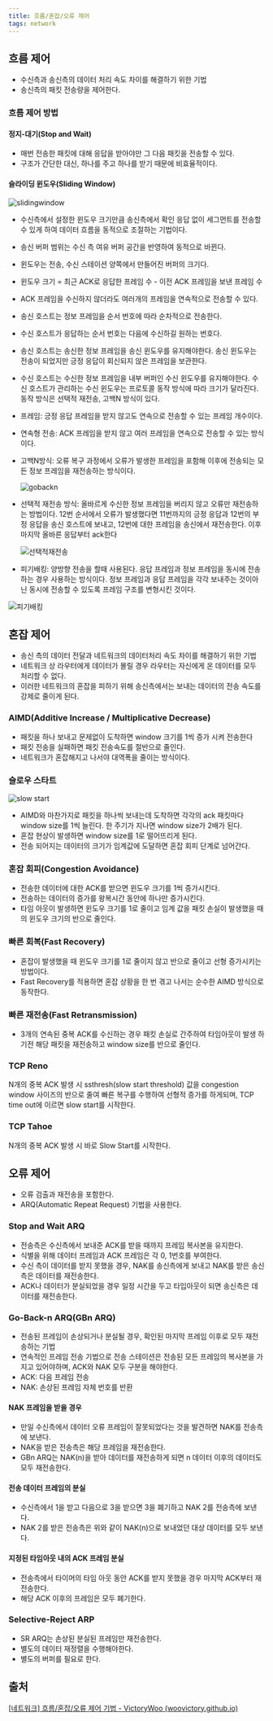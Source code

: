 ```yaml
---
title: 흐름/혼잡/오류 제어
tags: network
---
```


## 흐름 제어

- 수신측과 송신측의 데이터 처리 속도 차이를 해결하기 위한 기법
- 송신측의 패킷 전송량을 제어한다.

### 흐름 제어 방법

#### 정지-대기(Stop and Wait)

- 매번 전송한 패킷에 대해 응답을 받아야만 그 다음 패킷을 전송할 수 있다.
- 구조가 간단한 대신, 하나를 주고 하나를 받기 때문에 비효율적이다.

#### 슬라이딩 윈도우(Sliding Window)

![slidingwindow](https://user-images.githubusercontent.com/37204770/142751271-7ec93a0d-14b2-45b3-bec1-4e343962eb8f.png)

- 수신측에서 설정한 윈도우 크기만큼 송신측에서 확인 응답 없이 세그먼트를 전송할 수 있게 하여 데이터 흐름을 동적으로 조절하는 기법이다.

- 송신 버퍼 범위는 수신 측 여유 버퍼 공간을 반영하여 동적으로 바뀐다.

- 윈도우는 전송, 수신 스테이션 양쪽에서 만들어진 버퍼의 크기다.

- 윈도우 크기 = 최근 ACK로 응답한 프레임 수 - 이전 ACK 프레임을 보낸 프레임 수

- ACK 프레임을 수신하지 않더라도 여러개의 프레임을 연속적으로 전송할 수 있다.

- 송신 호스트는 정보 프레임을 순서 번호에 따라 순차적으로 전송한다.

- 수신 호스트가 응답하는 순서 번호는 다음에 수신하길 원하는 번호다.

- 송신 호스트는 송신한 정보 프레임을 송신 윈도우를 유지해야한다. 송신 윈도우는 전송이 되었지만 긍정 응답이 회신되지 않은 프레임을 보관한다.

- 수신 호스트는 수신한 정보 프레임을 내부 버퍼인 수신 윈도우를 유지해야한다. 수신 호스트가 관리하는 수신 윈도우는 프로토콜 동작 방식에 따라 크기가 달라진다. 동작 방식은 선택적 재전송, 고백N 방식이 있다.

- 프레임: 긍정 응답 프레임을 받지 않고도 연속으로 전송할 수 있는 프레임 개수이다.

- 연속형 전송: ACK 프레임을 받지 않고 여러 프레임을 연속으로 전송할 수 있는 방식이다.

- 고백N방식: 오류 복구 과정에서 오류가 발생한 프레임을 포함해 이후에 전송되는 모든 정보 프레임을 재전송하는 방식이다.

  ![gobackn](https://user-images.githubusercontent.com/37204770/142751757-366bf1e5-1d19-4fb0-8f62-627df511281f.png)

- 선택적 재전송 방식: 올바르게 수신한 정보 프레임을 버리지 않고 오류만 재전송하는 방법이다. 12번 순서에서 오류가 발생했다면 11번까지의 긍정 응답과 12번의 부정 응답을 송신 호스트에 보내고, 12번에 대한 프레임을 송신에서 재전송한다. 이후 마지막 올바른 응답부터 ack한다

  ![선택적재전송](https://user-images.githubusercontent.com/37204770/142751758-af71434a-a107-4ea0-a247-3faaee06d0a7.png)

-  피기배킹: 양방향 전송을 할때 사용된다. 응답 프레임과 정보 프레임을 동시에 전송하는 경우 사용하는 방식이다. 정보 프레임과 응답 프레임을 각각 보내주는 것이아닌 동시에 전송할 수 있도록 프레임 구조를 변형시킨 것이다.

  ![피기배킹](https://user-images.githubusercontent.com/37204770/142751760-934f3aec-444d-4198-a94f-2f28e261221e.png)

## 혼잡 제어

- 송신 측의 데이터 전달과 네트워크의 데이터처리 속도 차이를 해결하기 위한 기법
- 네트워크 상 라우터에게 데이터가 몰릴 경우 라우터는 자신에게 온 데이터를 모두 처리할 수 없다.
- 이러한 네트워크의 혼잡을 피하기 위해 송신측에서는 보내는 데이터의 전송 속도를 강제로 줄이게 된다.

### AIMD(Additive Increase / Multiplicative Decrease)

- 패킷을 하나 보내고 문제없이 도착하면 window 크기를 1씩 증가 시켜 전송한다
- 패킷 전송을 실패하면 패킷 전송속도를 절반으로 줄인다.
- 네트워크가 혼잡해지고 나서야 대역폭을 줄이는 방식이다.

### 슬로우 스타트

![slow start](https://user-images.githubusercontent.com/37204770/142752858-46369a23-fa11-4298-b1cb-f43a079a53f7.jpg)

- AIMD와 마찬가지로 패킷을 하나씩 보내는데 도착하면 각각의  ack 패킷마다 window size를 1씩 늘린다. 한 주기가 지나면 window size가 2배가 된다.
- 혼잡 현상이 발생하면 window size를 1로 떨어뜨리게 된다.
- 전송 되어지는 데이터의 크기가 임계값에 도달하면 혼잡 회피 단계로 넘어간다.

### 혼잡 회피(Congestion Avoidance)

- 전송한 데이터에 대한 ACK를 받으면 윈도우 크기를 1씩 증가시킨다.
- 전송하는 데이터의 증가를 왕복시간 동안에 하나만 증가시킨다.
- 타임 아웃이 발생하면 윈도우 크기를 1로 줄이고 임계 값을 패킷 손실이 발생했을 때의 윈도우 크기의 반으로 줄인다.

### 빠른 회복(Fast Recovery)

- 혼잡이 발생했을 때 윈도우 크기를 1로 줄이지 않고 반으로 줄이고 선형 증가시키는 방법이다.
- Fast Recovery를 적용하면 혼잡 상황을 한 번 겪고 나서는 순수한 AIMD 방식으로 동작한다.

### 빠른 재전송(Fast Retransmission)

- 3개의 연속된 중복 ACK를 수신하는 경우 패킷 손실로 간주하여 타임아웃이 발생 하기전 해당 패킷을 재전송하고 window size를 반으로 줄인다.

### TCP Reno

N개의 중복 ACK 발생 시 ssthresh(slow start threshold) 값을 congestion window 사이즈의 반으로 줄여 빠른 복구를 수행하여 선형적 증가를 하게되며, TCP time out에 이르면 slow start를 시작한다.

### TCP Tahoe

N개의 중복 ACK 발생 시 바로 Slow Start를 시작한다.

## 오류 제어

- 오류 검출과 재전송을 포함한다.
- ARQ(Automatic Repeat Request) 기법을 사용한다.

### Stop and Wait ARQ

- 전송측은 수신측에서 보내준 ACK를 받을 때까지 프레임 복사본을 유지한다.
- 식별을 위해 데이터 프레임과 ACK 프레임은 각 0, 1번호를 부여한다.
- 수신 측이 데이터를 받지 못했을 경우, NAK를 송신측에게 보내고 NAK를 받은 송신측은 데이터를 재전송한다.
- ACK나 데이터가 분실되었을 경우 일정 시간을 두고 타입아웃이 되면 송신측은 데이터를 재전송한다.

### Go-Back-n ARQ(GBn ARQ)

- 전송된 프레임이 손상되거나 분실될 경우, 확인된 마지막 프레임 이후로 모두 재전송하는 기법
- 연속적인 프레임 전송 기법으로 전송 스테이션은 전송된 모든 프레임의 복사본을 가지고 있어야하며, ACK와 NAK 모두 구분을 해야한다.
- ACK: 다음 프레임 전송
- NAK: 손상된 프레임 자체 번호를 반환

#### NAK 프레임을 받을 경우

- 만일 수신측에서 데이터 오류 프레임이 잘못되었다는 것을 발견하면 NAK를 전송측에 보낸다.
- NAK을 받은 전송측은 해당 프레임을 재전송한다.
- GBn ARQ는 NAK(n)을 받아 데이터를 재전송하게 되면 n 데이터 이후의 데이터도 모두 재전송한다.

#### 전송 데이터 프레임의 분실

- 수신측에서 1을 받고 다음으로 3을 받으면 3을 폐기하고 NAK 2를 전송측에 보낸다.
- NAK 2를 받은 전송측은 위와 같이 NAK(n)으로 보내었던 대상 데이터를 모두 보낸다.

#### 지정된 타임아웃 내의 ACK 프레임 분실

- 전송측에서 타이머의 타임 아웃 동안 ACK를 받지 못했을 경우 마지막 ACK부터 재전송한다.
- 해당 ACK 이후의 프레임은 모두 폐기한다.

### Selective-Reject ARP

- SR ARQ는 손상된 분실된 프레임만 재전송한다.
- 별도의 데이터 재정렬을 수행해야한다.
- 별도의 버퍼를 필요로 한다.



## 출처

\[[네트워크\] 흐름/혼잡/오류 제어 기법 - VictoryWoo (woovictory.github.io)](https://woovictory.github.io/2018/12/28/Network-Erro-Flow-Control/)

